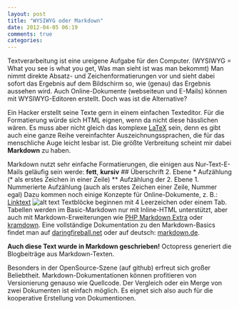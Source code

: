 ```yaml
---
layout: post
title: "WYSIWYG oder Markdown"
date: 2012-04-05 06:19
comments: true
categories: 
---
```

Textverarbeitung ist eine ureigene Aufgabe für den Computer. (WYSIWYG = What you see is what you get, Was man sieht ist was man bekommt) Man nimmt direkte Absatz- und Zeichenformatierungen vor und sieht dabei sofort das Ergebnis auf dem Bildschirm so, wie (genau) das Ergebnis aussehen wird. Auch Online-Dokumente (webseiteun und E-Mails) können mit WYSIWYG-Editoren erstellt. Doch was ist die Alternative?

Ein Hacker erstellt seine Texte gern in einem einfachen Texteditor. Für die Formatierung würde sich HTML eignen, wenn da nicht diese hässlichen <Tags> wären. Es muss aber nicht gleich das komplexe [LaTeX](http://de.wikipedia.org/wiki/LaTeX "Wikipedia zu LaTeX") sein, denn es gibt auch eine ganze Reihe vereinfachter Auszeichnungssprachen, die für das menschliche Auge leicht lesbar ist. Die größte Verbreitung scheint mir dabei **Markdown** zu haben.

Markdown nutzt sehr einfache Formatierungen, die einigen aus Nur-Text-E-Mails geläufig sein werde:
	**fett**, __kursiv__
	## Überschrift 2. Ebene
	* Aufzählung (* als erstes Zeichen in einer Zeile)
	** Aufzählung der 2. Ebene
	1. Nummerierte Aufzählung (auch als erstes Zeichen einer Zeile, Nummer egal)
Dazu kommen noch einige Konzepte für Online-Dokumente, z. B.:
	[Linktext](URL "Optionaler Titel")
	![alt text](/path/to/img.jpg "Optionaler Titel")
Textblöcke beginnen mit 4 Leerzeichen oder einem Tab. Tabellen werden im Basic-Markdown nur mit Inline-HTML unterstützt, aber auch mit Markdown-Erweiterungen wie [PHP Markdown Extra](http://michelf.com/projects/php-markdown/extra/#table) oder [kramdown](http://kramdown.rubyforge.org/syntax.html#tables). Eine vollständige Dokumentation zu den Markdown-Basics findet man auf [daringfireball.net](http://daringfireball.net/projects/markdown/basics) oder auf deutsch: [markdown.de](http://markdown.de/syntax/).

**Auch diese Text wurde in Markdown geschrieben!** Octopress generiert die Blogbeiträge aus Markdown-Texten.

Besonders in der OpenSource-Szene (auf github) erfreut sich großer Beliebtheit. Markdown-Dokumentationen können profitieren von Versionierung genauso wie Quellcode. Der Vergleich oder ein Merge von zwei Dokumenten ist einfach möglich. Es eignet sich also auch für die kooperative Erstellung von Dokumentionen.